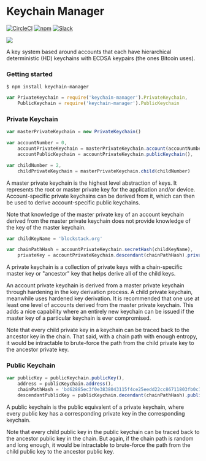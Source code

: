 # Keychain Manager

[![CircleCI](https://img.shields.io/circleci/project/blockstack/keychain-manager-js.svg)](https://circleci.com/gh/blockstack/keychain-manager-js)
[![npm](https://img.shields.io/npm/l/keychain-manager.svg)](https://www.npmjs.com/package/keychain-manager)
[![Slack](http://slack.blockstack.org/badge.svg)](http://slack.blockstack.org/)

[![](https://nodei.co/npm/keychain-manager.png?downloads=true)](https://www.npmjs.com/package/keychain-manager)

A key system based around accounts that each have hierarchical deterministic (HD) keychains with ECDSA keypairs (the ones Bitcoin uses).

### Getting started

```
$ npm install keychain-manager
```

```js
var PrivateKeychain = require('keychain-manager').PrivateKeychain,
    PublicKeychain = require('keychain-manager').PublicKeychain
```

### Private Keychain

```js
var masterPrivateKeychain = new PrivateKeychain()

var accountNumber = 0,
    accountPrivateKeychain = masterPrivateKeychain.account(accountNumber),
    accountPublicKeychain = accountPrivateKeychain.publicKeychain(),

var childNumber = 2,
    childPrivateKeychain = masterPrivateKeychain.child(childNumber)
```

A master private keychain is the highest level abstraction of keys. It represents the root or master private key for the application and/or device. Account-specific private keychains can be derived from it, which can then be used to derive account-specific public keychains.

Note that knowledge of the master private key of an account keychain derived from the master private keychain does not provide knowledge of the key of the master keychain.

```js
var childKeyName = 'blockstack.org'

var chainPathHash = accountPrivateKeychain.secretHash(childKeyName),
    privateKey = accountPrivateKeychain.descendant(chainPathHash).privateKey()
```

A private keychain is a collection of private keys with a chain-specific master key or "ancestor" key that helps derive all of the child keys.

An account private keychain is derived from a master private keychain through hardening in the key derivation process. A child private keychain, meanwhile uses hardened key derivation. It is recommended that one use at least one level of accounts derived from the master private keychain. This adds a nice capability where an entirely new keychain can be issued if the master key of a particular keychain is ever compromised.

Note that every child private key in a keychain can be traced back to the ancestor key in the chain. That said, with a chain path with enough entropy, it would be intractable to brute-force the path from the child private key to the ancestor private key.

### Public Keychain

```js
var publicKey = publicKeychain.publicKey(),
    address = publicKeychain.address(),
    chainPathHash = 'bd62885ec3f0e3838043115f4ce25eedd22cc86711803fb0c19601eeef185e39',
    descendantPublicKey = publicKeychain.decendant(chainPathHash).publicKey()
```

A public keychain is the public equivalent of a private keychain, where every public key has a corresponding private key in the corresponding keychain.

Note that every child public key in the public keychain can be traced back to the ancestor public key in the chain. But again, if the chain path is random and long enough, it would be intractable to brute-force the path from the child public key to the ancestor public key.
